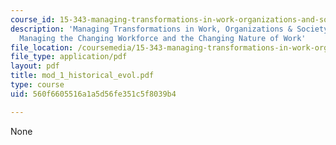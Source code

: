 ```yaml
---
course_id: 15-343-managing-transformations-in-work-organizations-and-society-spring-2002
description: 'Managing Transformations in Work, Organizations & Society: Session 1:
  Managing the Changing Workforce and the Changing Nature of Work'
file_location: /coursemedia/15-343-managing-transformations-in-work-organizations-and-society-spring-2002/560f6605516a1a5d56fe351c5f8039b4_mod_1_historical_evol.pdf
file_type: application/pdf
layout: pdf
title: mod_1_historical_evol.pdf
type: course
uid: 560f6605516a1a5d56fe351c5f8039b4

---
```

None